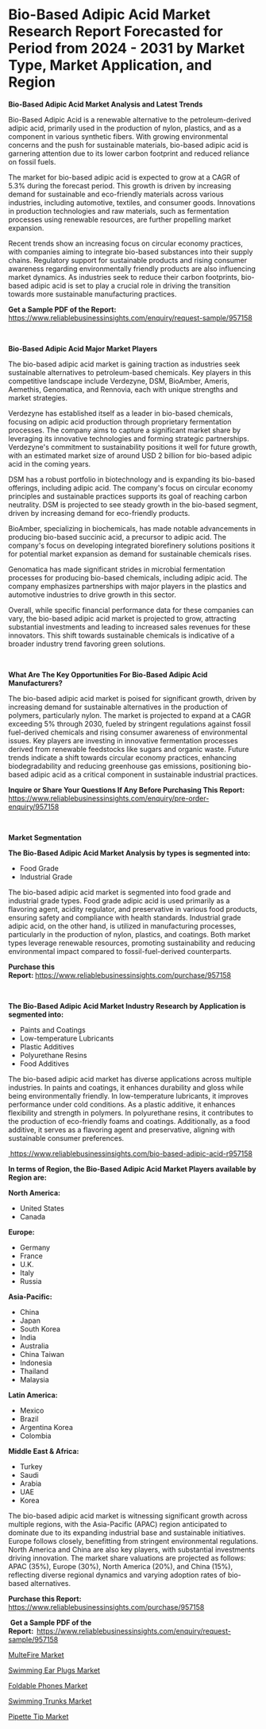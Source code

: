 <p><h1>Bio-Based Adipic Acid Market Research Report Forecasted for Period from 2024 -  2031 by Market Type, Market Application, and Region</h1></p><p><strong>Bio-Based Adipic Acid Market Analysis and Latest Trends</strong></p>
<p><p>Bio-Based Adipic Acid is a renewable alternative to the petroleum-derived adipic acid, primarily used in the production of nylon, plastics, and as a component in various synthetic fibers. With growing environmental concerns and the push for sustainable materials, bio-based adipic acid is garnering attention due to its lower carbon footprint and reduced reliance on fossil fuels.</p><p>The market for bio-based adipic acid is expected to grow at a CAGR of 5.3% during the forecast period. This growth is driven by increasing demand for sustainable and eco-friendly materials across various industries, including automotive, textiles, and consumer goods. Innovations in production technologies and raw materials, such as fermentation processes using renewable resources, are further propelling market expansion. </p><p>Recent trends show an increasing focus on circular economy practices, with companies aiming to integrate bio-based substances into their supply chains. Regulatory support for sustainable products and rising consumer awareness regarding environmentally friendly products are also influencing market dynamics. As industries seek to reduce their carbon footprints, bio-based adipic acid is set to play a crucial role in driving the transition towards more sustainable manufacturing practices.</p></p>
<p><strong>Get a Sample PDF of the Report:&nbsp;</strong> <a href="https://www.reliablebusinessinsights.com/enquiry/request-sample/957158?utm_campaign=60&utm_medium=2&utm_source=Github&utm_content=ia&utm_term=03122024&utm_id=bio-based-adipic-acid">https://www.reliablebusinessinsights.com/enquiry/request-sample/957158</a></p>
<p>&nbsp;</p>
<p><strong>Bio-Based Adipic Acid Major Market Players</strong></p>
<p><p>The bio-based adipic acid market is gaining traction as industries seek sustainable alternatives to petroleum-based chemicals. Key players in this competitive landscape include Verdezyne, DSM, BioAmber, Ameris, Aemethis, Genomatica, and Rennovia, each with unique strengths and market strategies.</p><p>Verdezyne has established itself as a leader in bio-based chemicals, focusing on adipic acid production through proprietary fermentation processes. The company aims to capture a significant market share by leveraging its innovative technologies and forming strategic partnerships. Verdezyne's commitment to sustainability positions it well for future growth, with an estimated market size of around USD 2 billion for bio-based adipic acid in the coming years.</p><p>DSM has a robust portfolio in biotechnology and is expanding its bio-based offerings, including adipic acid. The company's focus on circular economy principles and sustainable practices supports its goal of reaching carbon neutrality. DSM is projected to see steady growth in the bio-based segment, driven by increasing demand for eco-friendly products.</p><p>BioAmber, specializing in biochemicals, has made notable advancements in producing bio-based succinic acid, a precursor to adipic acid. The company's focus on developing integrated biorefinery solutions positions it for potential market expansion as demand for sustainable chemicals rises.</p><p>Genomatica has made significant strides in microbial fermentation processes for producing bio-based chemicals, including adipic acid. The company emphasizes partnerships with major players in the plastics and automotive industries to drive growth in this sector.</p><p>Overall, while specific financial performance data for these companies can vary, the bio-based adipic acid market is projected to grow, attracting substantial investments and leading to increased sales revenues for these innovators. This shift towards sustainable chemicals is indicative of a broader industry trend favoring green solutions.</p></p>
<p>&nbsp;</p>
<p><strong>What Are The Key Opportunities For Bio-Based Adipic Acid Manufacturers?</strong></p>
<p><p>The bio-based adipic acid market is poised for significant growth, driven by increasing demand for sustainable alternatives in the production of polymers, particularly nylon. The market is projected to expand at a CAGR exceeding 5% through 2030, fueled by stringent regulations against fossil fuel-derived chemicals and rising consumer awareness of environmental issues. Key players are investing in innovative fermentation processes derived from renewable feedstocks like sugars and organic waste. Future trends indicate a shift towards circular economy practices, enhancing biodegradability and reducing greenhouse gas emissions, positioning bio-based adipic acid as a critical component in sustainable industrial practices.</p></p>
<p><strong>Inquire or Share Your Questions If Any Before Purchasing This Report:</strong> <a href="https://www.reliablebusinessinsights.com/enquiry/pre-order-enquiry/957158?utm_campaign=60&utm_medium=2&utm_source=Github&utm_content=ia&utm_term=03122024&utm_id=bio-based-adipic-acid">https://www.reliablebusinessinsights.com/enquiry/pre-order-enquiry/957158</a></p>
<p>&nbsp;</p>
<p><strong>Market Segmentation</strong></p>
<p><strong>The Bio-Based Adipic Acid Market Analysis by types is segmented into:</strong></p>
<p><ul><li>Food Grade</li><li>Industrial Grade</li></ul></p>
<p><p>The bio-based adipic acid market is segmented into food grade and industrial grade types. Food grade adipic acid is used primarily as a flavoring agent, acidity regulator, and preservative in various food products, ensuring safety and compliance with health standards. Industrial grade adipic acid, on the other hand, is utilized in manufacturing processes, particularly in the production of nylon, plastics, and coatings. Both market types leverage renewable resources, promoting sustainability and reducing environmental impact compared to fossil-fuel-derived counterparts.</p></p>
<p><strong>Purchase this Report:&nbsp;</strong><a href="https://www.reliablebusinessinsights.com/purchase/957158?utm_campaign=60&utm_medium=2&utm_source=Github&utm_content=ia&utm_term=03122024&utm_id=bio-based-adipic-acid">https://www.reliablebusinessinsights.com/purchase/957158</a></p>
<p>&nbsp;</p>
<p><strong>The Bio-Based Adipic Acid Market Industry Research by Application is segmented into:</strong></p>
<p><ul><li>Paints and Coatings</li><li>Low-temperature Lubricants</li><li>Plastic Additives</li><li>Polyurethane Resins</li><li>Food Additives</li></ul></p>
<p><p>The bio-based adipic acid market has diverse applications across multiple industries. In paints and coatings, it enhances durability and gloss while being environmentally friendly. In low-temperature lubricants, it improves performance under cold conditions. As a plastic additive, it enhances flexibility and strength in polymers. In polyurethane resins, it contributes to the production of eco-friendly foams and coatings. Additionally, as a food additive, it serves as a flavoring agent and preservative, aligning with sustainable consumer preferences.</p></p>
<p><a href="https://www.reliablebusinessinsights.com/bio-based-adipic-acid-r957158?utm_campaign=60&utm_medium=2&utm_source=Github&utm_content=ia&utm_term=03122024&utm_id=bio-based-adipic-acid">&nbsp;https://www.reliablebusinessinsights.com/bio-based-adipic-acid-r957158</a></p>
<p><strong>In terms of Region, the Bio-Based Adipic Acid Market Players available by Region are:</strong></p>
<p>
    <p> <strong> North America: </strong>
        <ul>
            <li>United States</li>
            <li>Canada</li>
        </ul>
        </p> 
    <p> <strong> Europe: </strong>
        <ul>
            <li>Germany</li>
            <li>France</li>
            <li>U.K.</li>
            <li>Italy</li>
            <li>Russia</li>
        </ul>
        </p> 
    <p> <strong> Asia-Pacific: </strong>
        <ul>
            <li>China</li>
            <li>Japan</li>
            <li>South Korea</li>
            <li>India</li>
            <li>Australia</li>
            <li>China Taiwan</li>
            <li>Indonesia</li>
            <li>Thailand</li>
            <li>Malaysia</li>
        </ul>
        </p> 
    <p> <strong> Latin America: </strong>
        <ul>
            <li>Mexico</li>
            <li>Brazil</li>
            <li>Argentina Korea</li>
            <li>Colombia</li>
        </ul>
        </p> 
    <p> <strong> Middle East & Africa: </strong>
        <ul>
            <li>Turkey</li>
            <li>Saudi</li>
            <li>Arabia</li>
            <li>UAE</li>
            <li>Korea</li>
        </ul>
    </p>
    </p>
<p><p>The bio-based adipic acid market is witnessing significant growth across multiple regions, with the Asia-Pacific (APAC) region anticipated to dominate due to its expanding industrial base and sustainable initiatives. Europe follows closely, benefitting from stringent environmental regulations. North America and China are also key players, with substantial investments driving innovation. The market share valuations are projected as follows: APAC (35%), Europe (30%), North America (20%), and China (15%), reflecting diverse regional dynamics and varying adoption rates of bio-based alternatives.</p></p>
<p><strong>Purchase this Report: </strong><a href="https://www.reliablebusinessinsights.com/purchase/957158?utm_campaign=60&utm_medium=2&utm_source=Github&utm_content=ia&utm_term=03122024&utm_id=bio-based-adipic-acid">https://www.reliablebusinessinsights.com/purchase/957158</a></p>
<p>&nbsp;<strong>Get a Sample PDF of the Report:&nbsp;&nbsp;</strong><a href="https://www.reliablebusinessinsights.com/enquiry/request-sample/957158?utm_campaign=60&utm_medium=2&utm_source=Github&utm_content=ia&utm_term=03122024&utm_id=bio-based-adipic-acid">https://www.reliablebusinessinsights.com/enquiry/request-sample/957158</a></p>
<p><strong></strong></p>
<p><p><a href="https://www.linkedin.com/pulse/future-multefire-market-trends-revenue-forecast-anticipated-peo4f?utm_campaign=60&utm_medium=2&utm_source=Github&utm_content=ia&utm_term=03122024&utm_id=bio-based-adipic-acid">MulteFire Market</a></p><p><a href="https://issuu.com/reportprime-2/docs/swimming-ear-plugs-market-size-2030.pptx?utm_campaign=60&utm_medium=2&utm_source=Github&utm_content=ia&utm_term=03122024&utm_id=bio-based-adipic-acid">Swimming Ear Plugs Market</a></p><p><a href="https://www.linkedin.com/pulse/mapping-foldable-phones-market-trends-challenges-breakthroughs-bx95c?utm_campaign=60&utm_medium=2&utm_source=Github&utm_content=ia&utm_term=03122024&utm_id=bio-based-adipic-acid">Foldable Phones Market</a></p><p><a href="https://issuu.com/reportprime-2/docs/swimming-trunks-market-size-2030.pptx?utm_campaign=60&utm_medium=2&utm_source=Github&utm_content=ia&utm_term=03122024&utm_id=bio-based-adipic-acid">Swimming Trunks Market</a></p><p><a href="https://github.com/FahadAhmed223/Market-Research-Report-List-1/blob/main/pipette-tip-market.md?utm_campaign=60&utm_medium=2&utm_source=Github&utm_content=ia&utm_term=03122024&utm_id=bio-based-adipic-acid">Pipette Tip Market</a></p></p>
